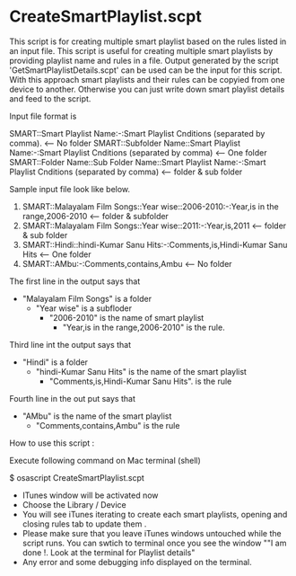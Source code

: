 # CreateSmartPlaylist.scpt

This script is for creating multiple smart playlist based on the rules listed in an input file. This script is useful for creating multiple smart playlists by providing playlist name and rules in a file. Output generated by the script 'GetSmartPlaylistDetails.scpt' can be used
 can be the input for this script. With this approach  smart playlists and their rules can be copyied from one device
to another. Otherwise you can just write down smart playlist details and feed to the script.

Input file format is 

SMART::Smart Playlist Name:-:Smart Playlist Cnditions (separated by comma). <-- No folder
SMART::Subfolder Name::Smart Playlist Name:-:Smart Playlist Cnditions (separated by comma) <-- One folder
SMART::Folder Name::Sub Folder Name::Smart Playlist Name:-:Smart Playlist Cnditions (separated by comma) <-- folder & sub folder


Sample input file look like below.

1. SMART::Malayalam Film Songs::Year wise::2006-2010:-:Year,is in the range,2006-2010 <-- folder & subfolder
1. SMART::Malayalam Film Songs::Year wise::2011:-:Year,is,2011 <-- folder & sub folder
1. SMART::Hindi::hindi-Kumar Sanu Hits:-:Comments,is,Hindi-Kumar Sanu Hits <-- One folder
1. SMART::AMbu:-:Comments,contains,Ambu <-- No folder

The first line in the output says that 
- "Malayalam Film Songs" is a folder
   - "Year wise" is a subfloder
     - "2006-2010" is the name of smart playlist
        - "Year,is in the range,2006-2010" is the rule.
 
Third line int the output says that
 - "Hindi" is a folder
   - "hindi-Kumar Sanu Hits" is the name of the smart playlist
      - "Comments,is,Hindi-Kumar Sanu Hits". is the rule

Fourth line in the out put says that
- "AMbu" is the name of the smart playlist
   - "Comments,contains,Ambu" is the rule

How to use this script :

Execute following command on Mac terminal (shell)

$ osascript CreateSmartPlaylist.scpt <full path to input file list>
- ITunes window will be activated now 
- Choose the Library / Device
- You will see iTunes iterating to create each smart playlists, opening and closing rules tab to update them .
- Please make sure that you leave iTunes windows untouched while the script runs.  You can swtich to terminal once you see the window ""I am done !. Look at the terminal for Playlist details"
- Any error and some debugging info displayed on the terminal.
